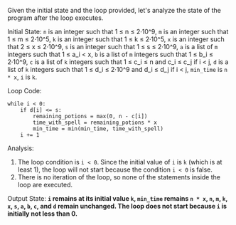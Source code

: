 Given the initial state and the loop provided, let's analyze the state of the program after the loop executes.

Initial State: `n` is an integer such that 1 ≤ n ≤ 2·10^9, `m` is an integer such that 1 ≤ m ≤ 2·10^5, `k` is an integer such that 1 ≤ k ≤ 2·10^5, `x` is an integer such that 2 ≤ x ≤ 2·10^9, `s` is an integer such that 1 ≤ s ≤ 2·10^9, `a` is a list of `m` integers such that 1 ≤ a_i < x, `b` is a list of `m` integers such that 1 ≤ b_i ≤ 2·10^9, `c` is a list of `k` integers such that 1 ≤ c_i ≤ n and c_i ≤ c_j if i < j, `d` is a list of `k` integers such that 1 ≤ d_i ≤ 2·10^9 and d_i ≤ d_j if i < j, `min_time` is `n * x`, `i` is `k`.

Loop Code:
```
while i < 0:
    if d[i] <= s:
        remaining_potions = max(0, n - c[i])
        time_with_spell = remaining_potions * x
        min_time = min(min_time, time_with_spell)
    i += 1
```

Analysis:
1. The loop condition is `i < 0`. Since the initial value of `i` is `k` (which is at least 1), the loop will not start because the condition `i < 0` is false.
2. There is no iteration of the loop, so none of the statements inside the loop are executed.

Output State: **`i` remains at its initial value `k`, `min_time` remains `n * x`, `n`, `m`, `k`, `x`, `s`, `a`, `b`, `c`, and `d` remain unchanged. The loop does not start because `i` is initially not less than 0.**